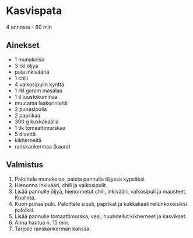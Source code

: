 # Kasvispata
4 annosta - 60 min

## Ainekset
- 1 munakoiso
- 3 rkl	öljyä
- pala inkivääriä
- 1	chili
- 4	valkosipulin kynttä
- 1 rkl	garam masalaa
- 1 tl juustokuminaa
- muutama laakerinlehti
- 2	punasipulia
- 2	paprikaa
- 300 g	kukkakaalia
- 1 tlk tomaattimurskaa
- 5 dlvettä
- kikherneitä
- ranskankermaa (kaura)

## Valmistus
1. Paloittele munakoiso, paista pannulla öljyssä kypsäksi.
2. Hienonna inkivääri, chili ja valkosipulit.
3. Lisää pannulle öljyä, hienonnetut chili, inkivääri, valkosipuli ja mausteet. Kuullota.
4. Kuori punasipulit. Paloittele sipuli, paprikat ja kukkakaali reilunkokoisiksi paloiksi.
5. Lisää pannulle tomaattimurska, vesi, huuhdellut kikherneet ja kasvikset.
6. Anna hautua n. 15 min.
7. Tarjoile ranskankerman kanssa.

